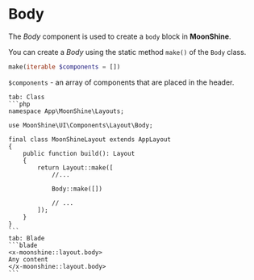 # Body

The *Body* component is used to create a `body` block in **MoonShine**.

You can create a *Body* using the static method `make()` of the `Body` class.

```php
make(iterable $components = [])
```
`$components` - an array of components that are placed in the header.

~~~tabs
tab: Class
```php
namespace App\MoonShine\Layouts;

use MoonShine\UI\Components\Layout\Body;

final class MoonShineLayout extends AppLayout
{
    public function build(): Layout
    {
        return Layout::make([
            //...

            Body::make([])

            // ...
        ]);
    }
}
```
tab: Blade
```blade
<x-moonshine::layout.body>
Any content
</x-moonshine::layout.body>
```
~~~